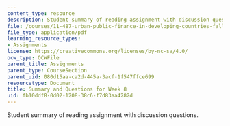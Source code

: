 ```yaml
---
content_type: resource
description: Student summary of reading assignment with discussion questions.
file: /courses/11-487-urban-public-finance-in-developing-countries-fall-2004/fb10ddf80d02120838c6f7d83aa4282d_sess1617summary.pdf
file_type: application/pdf
learning_resource_types:
- Assignments
license: https://creativecommons.org/licenses/by-nc-sa/4.0/
ocw_type: OCWFile
parent_title: Assignments
parent_type: CourseSection
parent_uid: 080d15aa-ca2d-445a-3acf-1f547ffce699
resourcetype: Document
title: Summary and Questions for Week 8
uid: fb10ddf8-0d02-1208-38c6-f7d83aa4282d
---
```

Student summary of reading assignment with discussion questions.